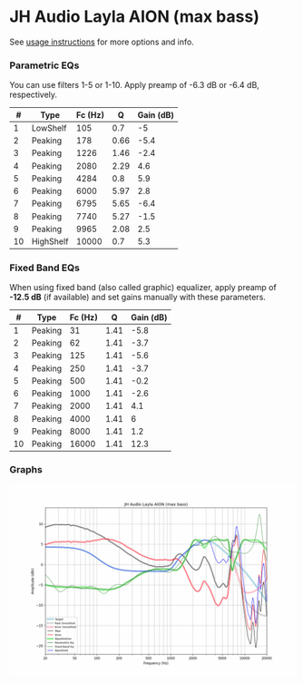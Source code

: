 # JH Audio Layla AION (max bass)
See [usage instructions](https://github.com/jaakkopasanen/AutoEq#usage) for more options and info.

### Parametric EQs
You can use filters 1-5 or 1-10. Apply preamp of -6.3 dB or -6.4 dB, respectively.

|   # | Type      |   Fc (Hz) |    Q |   Gain (dB) |
|-----|-----------|-----------|------|-------------|
|   1 | LowShelf  |       105 | 0.7  |        -5   |
|   2 | Peaking   |       178 | 0.66 |        -5.4 |
|   3 | Peaking   |      1226 | 1.46 |        -2.4 |
|   4 | Peaking   |      2080 | 2.29 |         4.6 |
|   5 | Peaking   |      4284 | 0.8  |         5.9 |
|   6 | Peaking   |      6000 | 5.97 |         2.8 |
|   7 | Peaking   |      6795 | 5.65 |        -6.4 |
|   8 | Peaking   |      7740 | 5.27 |        -1.5 |
|   9 | Peaking   |      9965 | 2.08 |         2.5 |
|  10 | HighShelf |     10000 | 0.7  |         5.3 |

### Fixed Band EQs
When using fixed band (also called graphic) equalizer, apply preamp of **-12.5 dB** (if available) and set gains manually with these parameters.

|   # | Type    |   Fc (Hz) |    Q |   Gain (dB) |
|-----|---------|-----------|------|-------------|
|   1 | Peaking |        31 | 1.41 |        -5.8 |
|   2 | Peaking |        62 | 1.41 |        -3.7 |
|   3 | Peaking |       125 | 1.41 |        -5.6 |
|   4 | Peaking |       250 | 1.41 |        -3.7 |
|   5 | Peaking |       500 | 1.41 |        -0.2 |
|   6 | Peaking |      1000 | 1.41 |        -2.6 |
|   7 | Peaking |      2000 | 1.41 |         4.1 |
|   8 | Peaking |      4000 | 1.41 |         6   |
|   9 | Peaking |      8000 | 1.41 |         1.2 |
|  10 | Peaking |     16000 | 1.41 |        12.3 |

### Graphs
![](./JH%20Audio%20Layla%20AION%20(max%20bass).png)
